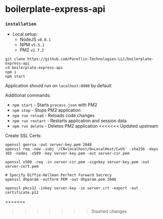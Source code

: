 # boilerplate-express-api

### `installation`

- Local setup:
    - NodeJS `v8.8.1`
    - NPM `v5.5.1`
    - PM2 `v2.7.2`

```$xslt
git clone https://github.com/Parellin-Technologies-LLC/boilerplate-express-api
cd boilerplate-express-api
npm i
npm start
```

Application should run on `localhost:8080` by default

Additional commands:

- `npm start` - Starts `process.json` with PM2
- `npm stop` - Stops PM2 application
- `npm run reload` - Reloads code changes
- `npm run restart` - Restarts application and session data
- `npm run delete` - Deletes PM2 application
<<<<<<< Updated upstream


Create SSL Certs:
```
openssl genrsa -out server-key.pem 2048
openssl req -new -subj '/CN=localhost/O=LocalHost/C=US' -sha256 -days 365 -nodes -x509 -key server-key.pem -out server-csr.pem

openssl x509 -req -in server-csr.pem -signkey server-key.pem -out server-cert.pem

# Specify Diffie-Hellman Perfect Forward Secrecy
openssl dhparam -outform PEM -out dhparam.pem 2048

openssl pkcs12 -inkey server.key -in server.crt -export -out certificate.p12
```
=======
>>>>>>> Stashed changes
